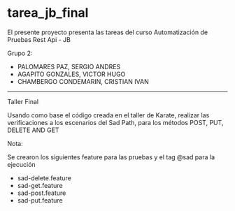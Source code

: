 # tarea_jb_final
El presente proyecto presenta las tareas del curso Automatización de Pruebas Rest Api - JB

Grupo 2:
* PALOMARES PAZ, SERGIO ANDRES
* AGAPITO GONZALES, VICTOR HUGO
* CHAMBERGO CONDEMARIN, CRISTIAN IVAN
---
Taller Final

Usando como base el código creada en el taller de Karate, realizar las
verificaciones a los escenarios del Sad Path, para los métodos POST, PUT,
DELETE AND GET

Nota:

Se crearon los siguientes feature para las pruebas y el tag @sad para la ejecución
* sad-delete.feature
* sad-get.feature
* sad-post.feature
* sad-put.feature